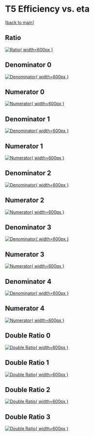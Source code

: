 # T5 Efficiency vs. eta

[[back to main](./)]



## Ratio

[![Ratio](../mtv/var/T5_xtr_0_1_eff_eta.png){ width=600px }](../mtv/var/T5_xtr_0_1_eff_eta.pdf)

## Denominator 0

[![Denominator](../mtv/den/T5_xtr_0_1_eff_eta_den0.png){ width=600px }](../mtv/den/T5_xtr_0_1_eff_eta_den0.pdf)

## Numerator 0

[![Numerator](../mtv/num/T5_xtr_0_1_eff_eta_num0.png){ width=600px }](../mtv/num/T5_xtr_0_1_eff_eta_num0.pdf)

## Denominator 1

[![Denominator](../mtv/den/T5_xtr_0_1_eff_eta_den1.png){ width=600px }](../mtv/den/T5_xtr_0_1_eff_eta_den1.pdf)

## Numerator 1

[![Numerator](../mtv/num/T5_xtr_0_1_eff_eta_num1.png){ width=600px }](../mtv/num/T5_xtr_0_1_eff_eta_num1.pdf)

## Denominator 2

[![Denominator](../mtv/den/T5_xtr_0_1_eff_eta_den2.png){ width=600px }](../mtv/den/T5_xtr_0_1_eff_eta_den2.pdf)

## Numerator 2

[![Numerator](../mtv/num/T5_xtr_0_1_eff_eta_num2.png){ width=600px }](../mtv/num/T5_xtr_0_1_eff_eta_num2.pdf)

## Denominator 3

[![Denominator](../mtv/den/T5_xtr_0_1_eff_eta_den3.png){ width=600px }](../mtv/den/T5_xtr_0_1_eff_eta_den3.pdf)

## Numerator 3

[![Numerator](../mtv/num/T5_xtr_0_1_eff_eta_num3.png){ width=600px }](../mtv/num/T5_xtr_0_1_eff_eta_num3.pdf)

## Denominator 4

[![Denominator](../mtv/den/T5_xtr_0_1_eff_eta_den4.png){ width=600px }](../mtv/den/T5_xtr_0_1_eff_eta_den4.pdf)

## Numerator 4

[![Numerator](../mtv/num/T5_xtr_0_1_eff_eta_num4.png){ width=600px }](../mtv/num/T5_xtr_0_1_eff_eta_num4.pdf)

## Double Ratio 0

[![Double Ratio](../mtv/ratio/T5_xtr_0_1_eff_eta_ratio0.png){ width=600px }](../mtv/ratio/T5_xtr_0_1_eff_eta_ratio0.pdf)

## Double Ratio 1

[![Double Ratio](../mtv/ratio/T5_xtr_0_1_eff_eta_ratio1.png){ width=600px }](../mtv/ratio/T5_xtr_0_1_eff_eta_ratio1.pdf)

## Double Ratio 2

[![Double Ratio](../mtv/ratio/T5_xtr_0_1_eff_eta_ratio2.png){ width=600px }](../mtv/ratio/T5_xtr_0_1_eff_eta_ratio2.pdf)

## Double Ratio 3

[![Double Ratio](../mtv/ratio/T5_xtr_0_1_eff_eta_ratio3.png){ width=600px }](../mtv/ratio/T5_xtr_0_1_eff_eta_ratio3.pdf)

